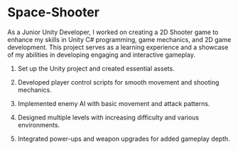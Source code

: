 # Space-Shooter

As a Junior Unity Developer, I worked on creating a 2D Shooter game to enhance my skills in Unity C# programming, game mechanics, and 2D game development. This project serves as a learning experience and a showcase of my abilities in developing engaging and interactive gameplay.

1. Set up the Unity project and created essential assets.

2. Developed player control scripts for smooth movement and shooting mechanics.

3. Implemented enemy AI with basic movement and attack patterns.

4. Designed multiple levels with increasing difficulty and various environments.

5. Integrated power-ups and weapon upgrades for added gameplay depth.
